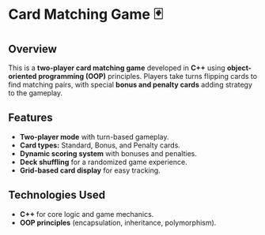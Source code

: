 # Card Matching Game 🃏

## Overview  
This is a **two-player card matching game** developed in **C++** using **object-oriented programming (OOP)** principles. Players take turns flipping cards to find matching pairs, with special **bonus and penalty cards** adding strategy to the gameplay.

## Features  
- **Two-player mode** with turn-based gameplay.  
- **Card types:** Standard, Bonus, and Penalty cards.  
- **Dynamic scoring system** with bonuses and penalties.  
- **Deck shuffling** for a randomized game experience.  
- **Grid-based card display** for easy tracking.  

## Technologies Used  
- **C++** for core logic and game mechanics.  
- **OOP principles** (encapsulation, inheritance, polymorphism).  

